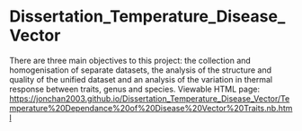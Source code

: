 # Dissertation_Temperature_Disease_Vector
There are three main objectives to this project: the collection and homogenisation of separate datasets, the analysis of the structure and quality of the unified dataset and an analysis of the variation in thermal response between traits, genus and species.
Viewable HTML page: https://jonchan2003.github.io/Dissertation_Temperature_Disease_Vector/Temperature%20Dependance%20of%20Disease%20Vector%20Traits.nb.html

